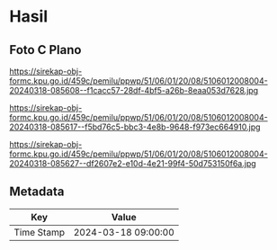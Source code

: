 # Hasil

## Foto C Plano

https://sirekap-obj-formc.kpu.go.id/459c/pemilu/ppwp/51/06/01/20/08/5106012008004-20240318-085608--f1cacc57-28df-4bf5-a26b-8eaa053d7628.jpg

https://sirekap-obj-formc.kpu.go.id/459c/pemilu/ppwp/51/06/01/20/08/5106012008004-20240318-085617--f5bd76c5-bbc3-4e8b-9648-f973ec664910.jpg

https://sirekap-obj-formc.kpu.go.id/459c/pemilu/ppwp/51/06/01/20/08/5106012008004-20240318-085627--df2607e2-e10d-4e21-99f4-50d753150f6a.jpg


## Metadata

| Key        | Value               |
| ---------- | ------------------- |
| Time Stamp | 2024-03-18 09:00:00 |



